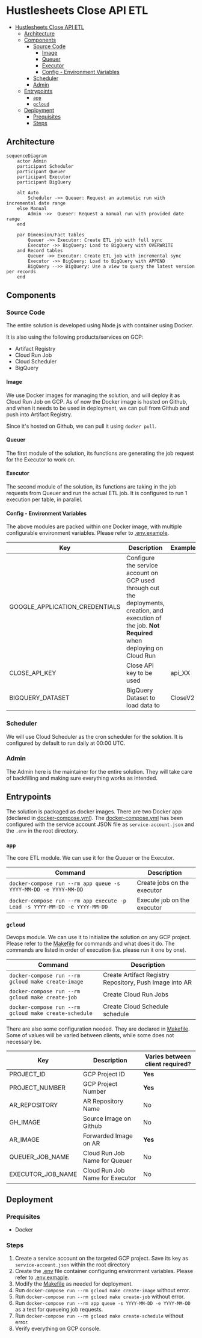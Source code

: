 # Hustlesheets Close API ETL

- [Hustlesheets Close API ETL](#hustlesheets-close-api-etl)
  - [Architecture](#architecture)
  - [Components](#components)
    - [Source Code](#source-code)
      - [Image](#image)
      - [Queuer](#queuer)
      - [Executor](#executor)
      - [Config - Environment Variables](#config---environment-variables)
    - [Scheduler](#scheduler)
    - [Admin](#admin)
  - [Entrypoints](#entrypoints)
    - [`app`](#app)
    - [`gcloud`](#gcloud)
  - [Deployment](#deployment)
    - [Prequisites](#prequisites)
    - [Steps](#steps)

## Architecture

```mermaid
sequenceDiagram
    actor Admin
    participant Scheduler
    participant Queuer
    participant Executor
    participant BigQuery

    alt Auto
        Scheduler ->> Queuer: Request an automatic run with incremental date range
    else Manual
        Admin ->>  Queuer: Request a manual run with provided date range
    end

    par Dimension/Fact tables
        Queuer ->> Executor: Create ETL job with full sync
        Executor ->> BigQuery: Load to BigQuery with OVERWRITE
    and Record tables
        Queuer ->> Executor: Create ETL job with incremental sync
        Executor ->> BigQuery: Load to BigQuery with APPEND
        BigQuery -->> BigQuery: Use a view to query the latest version per records
    end
```

## Components

### Source Code

The entire solution is developed using Node.js with container using Docker.

It is also using the following products/services on GCP:

- Artifact Registry
- Cloud Run Job
- Cloud Scheduler
- BigQuery

#### Image

We use Docker images for managing the solution, and will deploy it as Cloud Run Job on GCP. As of now the Docker image is hosted on Github, and when it needs to be used in deployment, we can pull from Github and push into Artifact Registry.

Since it's hosted on Github, we can pull it using `docker pull`.

#### Queuer

The first module of the solution, its functions are generating the job request for the Executor to work on.

#### Executor

The second module of the solution, its functions are taking in the job requests from Queuer and run the actual ETL job. It is configured to run 1 execution per table, in parallel.

#### Config - Environment Variables

The above modules are packed within one Docker image, with multiple configurable environment variables. Please refer to [.env.example](/.env.example).

| Key | Description | Example |
| --- | --- | --- |
| GOOGLE_APPLICATION_CREDENTIALS | Configure the service account on GCP used through out the deployments, creation, and execution of the job. **Not Required** when deploying on Cloud Run | |
| CLOSE_API_KEY | Close API key to be used | api_XX |
| BIGQUERY_DATASET | BigQuery Dataset to load data to | CloseV2 |

### Scheduler

We will use Cloud Scheduler as the cron scheduler for the solution. It is configured by default to run daily at 00:00 UTC.

### Admin

The Admin here is the maintainer for the entire solution. They will take care of backfilling and making sure everything works as intended.

## Entrypoints

The solution is packaged as docker images. There are two Docker app (declared in [docker-compose.yml](docker-compose.yml)). The [docker-compose.yml](docker-compose.yml) has been configured with the service account JSON file as `service-account.json` and the `.env` in the root directory.

### `app`

The core ETL module. We can use it for the Queuer or the Executor.

| Command | Description |
| --- | --- |
| `docker-compose run --rm app queue -s YYYY-MM-DD -e YYYY-MM-DD` | Create jobs on the executor |
| `docker-compose run --rm app execute -p Lead -s YYYY-MM-DD -e YYYY-MM-DD` | Execute job on the executor |

### `gcloud`

Devops module. We can use it to initialize the solution on any GCP project. Please refer to the [Makefile](Makefile) for commands and what does it do. The commands are listed in order of execution (i.e. please run it one by one).

| Command | Description |
| --- | --- |
| `docker-compose run --rm gcloud make create-image` | Create Artifact Registry Repository, Push Image into AR |
| `docker-compose run --rm gcloud make create-job` | Create Cloud Run Jobs |
| `docker-compose run --rm gcloud make create-schedule` | Create Cloud Schedule schedule |

There are also some configuration needed. They are declared in [Makefile](Makefile). Some of values will be varied between clients, while some does not necessary be.

| Key | Description | Varies between client required? |
| --- | --- | --- |
| PROJECT_ID | GCP Project ID | **Yes**
| PROJECT_NUMBER | GCP Project Number | **Yes**
| AR_REPOSITORY | AR Repository Name | No
| GH_IMAGE | Source Image on Github | No
| AR_IMAGE | Forwarded Image on AR | **Yes**
| QUEUER_JOB_NAME | Cloud Run Job Name for Queuer | No
| EXECUTOR_JOB_NAME | Cloud Run Job Name for Executor | No

## Deployment

### Prequisites

- Docker

### Steps

1. Create a service account on the targeted GCP project. Save its key as `service-account.json` within the root directory
2. Create the [.env](.env) file container configuring environment variables. Please refer to [.env.exmaple](.env.example).
3. Modify the [Makefile](Makefile) as needed for deployment.
4. Run `docker-compose run --rm gcloud make create-image` without error.
5. Run `docker-compose run --rm gcloud make create-job` without error.
6. Run `docker-compose run --rm app queue -s YYYY-MM-DD -e YYYY-MM-DD` as a test for queueing job requests.
7. Run `docker-compose run --rm gcloud make create-schedule` without error.
8. Verify everything on GCP console.
